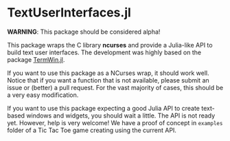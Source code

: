 TextUserInterfaces.jl
=====================

**WARNING**: This package should be considered alpha!

This package wraps the C library **ncurses** and provide a Julia-like API to build text user
interfaces. The development was highly based on the package
[TermWin.jl](https://github.com/tonyhffong/TermWin.jl).

If you want to use this package as a NCurses wrap, it should work well. Notice that if you
want a function that is not available, please submit an issue or (better) a pull request.
For the vast majority of cases, this should be a very easy modification.

If you want to use this package expecting a good Julia API to create text-based windows and
widgets, you should wait a little. The API is not ready yet. However, help is very welcome!
We have a proof of concept in `examples` folder of a Tic Tac Toe game creating using the
current API.
